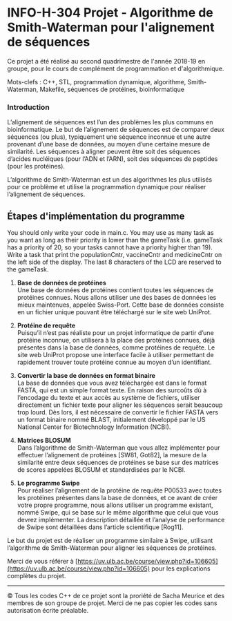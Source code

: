 # INFO-H-304 Projet - Algorithme de Smith-Waterman pour l'alignement de séquences

Ce projet a été réalisé au second quadrimestre de l'année 2018-19 en groupe, pour le cours de complément de programmation et d'algorithmique.

Mots-clefs : C++, STL, programmation dynamique, algorithme, Smith-Waterman, Makefile, séquences de protéines, bioinformatique

### Introduction

L’alignement de séquences est l’un des problèmes les plus communs en bioinformatique. Le but de l’alignement de séquences est de comparer deux séquences (ou plus), typiquement une séquence inconnue et une autre provenant d’une base de données, au moyen d’une certaine mesure de similarité. Les séquences à aligner peuvent être soit des séquences d’acides nucléiques (pour l’ADN et l’ARN), soit des séquences de peptides (pour les protéines).

L’algorithme de Smith-Waterman est un des algorithmes les plus utilisés pour ce problème et utilise la programmation dynamique pour réaliser l’alignement de séquences.

## Étapes d'implémentation du programme

You should only write your code in main.c. You may use as many task as you want as long as their priority is lower than the gameTask (i.e. gameTask has a priority of 20, so your tasks cannot have a priority higher than 19). Write a task that print the populationCntr, vaccineCntr and medicineCntr on the left side of the display. The last 8 characters of the LCD are reserved to the gameTask.

1. **Base de données de protéines**  
   Une base de données de protéines contient toutes les séquences de protéines connues. Nous allons utiliser une des bases de données les mieux maintenues, appelée Swiss-Port. Cette base de données consiste en un fichier unique pouvant être téléchargé sur le site web UniProt.

2. **Protéine de requête**  
   Puisqu’il n’est pas réaliste pour un projet informatique de partir d’une protéine inconnue, on utilisera à la place des protéines connues, déjà présentes dans la base de données, comme protéines de requête. Le site web UniProt propose une interface facile à utiliser permettant de rapidement trouver toute protéine connue au moyen d’un identifiant.

3. **Convertir la base de données en format binaire**  
   La base de données que vous avez téléchargée est dans le format FASTA, qui est un simple format texte. En raison des surcoûts dù à l’encodage du texte et aux accès au système de fichiers, utiliser directement un fichier texte pour aligner les séquences serait beaucoup trop lourd. Dès lors, il est nécessaire de convertir le fichier FASTA vers un format binaire nommé BLAST, initialement développé par le US National Center for Biotechnology Information (NCBI).

4. **Matrices BLOSUM**  
   Dans l’algorithme de Smith-Waterman que vous allez implémenter pour effectuer l’alignement de protéines [SW81, Got82], la mesure de la similarité entre deux séquences de protéines se base sur des matrices de scores appelées BLOSUM et standardisées par le NCBI.

5. **Le programme Swipe**  
   Pour réaliser l’alignement de la protéine de requête P00533 avec toutes les protéines présentes dans la base de données, et ce avant de créer votre propre programme, nous allons utiliser un programme existant, nommé Swipe, qui se base sur le même algorithme que celui que vous devrez implémenter. La description détaillée et l’analyse de performance de Swipe sont détaillées dans l’article scientifique [Rog11].

Le but du projet est de réaliser un programme similaire à Swipe, utilisant l’algorithme de Smith-Waterman pour aligner les séquences de protéines.



Merci de vous référer à [https://uv.ulb.ac.be/course/view.php?id=106605](https://uv.ulb.ac.be/course/view.php?id=106605) pour les explications complètes du projet.

---

© Tous les codes C++ de ce projet sont la proriété de Sacha Meurice et des membres de son groupe de projet. Merci de ne pas copier les codes sans autorisation écrite préalable.

